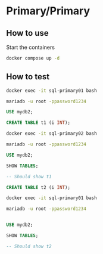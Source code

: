 # Primary/Primary

## How to use

Start the containers

```bash
docker compose up -d
```

## How to test

```bash
docker exec -it sql-primary01 bash
```

```bash
mariadb -u root -ppassword1234
```

```sql
USE mydb2;

CREATE TABLE t1 (i INT);
```

```bash
docker exec -it sql-primary02 bash
```

```bash
mariadb -u root -ppassword1234
```

```sql
USE mydb2;

SHOW TABLES;

-- Should show t1

CREATE TABLE t2 (i INT);
```

```bash
docker exec -it sql-primary01 bash
```

```bash
mariadb -u root -ppassword1234
```

```sql

USE mydb2;

SHOW TABLES;

-- Should show t2
```
